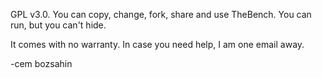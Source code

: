 GPL v3.0. 
You can copy, change, fork, share and use TheBench. You can run, but you can't hide.

It comes with no warranty. In case you need help, I am one email away.

-cem bozsahin
